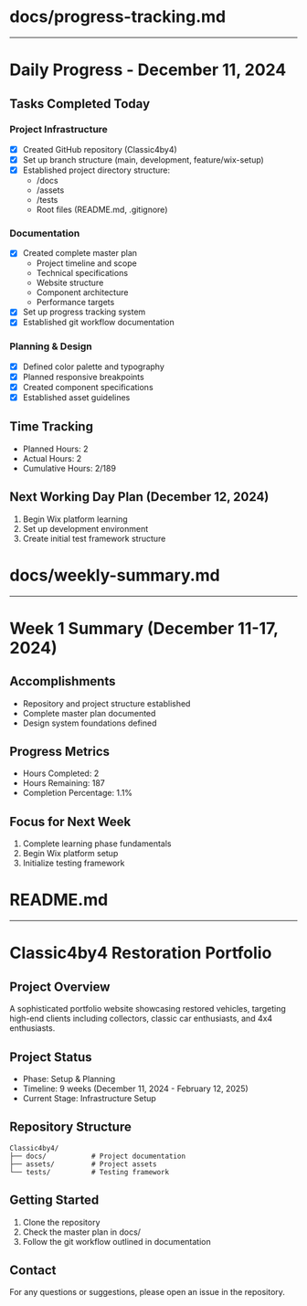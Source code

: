 # docs/progress-tracking.md
-------------------
# Daily Progress - December 11, 2024

## Tasks Completed Today

### Project Infrastructure
- [x] Created GitHub repository (Classic4by4)
- [x] Set up branch structure (main, development, feature/wix-setup)
- [x] Established project directory structure:
  - /docs
  - /assets
  - /tests
  - Root files (README.md, .gitignore)

### Documentation
- [x] Created complete master plan
  - Project timeline and scope
  - Technical specifications
  - Website structure
  - Component architecture
  - Performance targets
- [x] Set up progress tracking system
- [x] Established git workflow documentation

### Planning & Design
- [x] Defined color palette and typography
- [x] Planned responsive breakpoints
- [x] Created component specifications
- [x] Established asset guidelines

## Time Tracking
- Planned Hours: 2
- Actual Hours: 2
- Cumulative Hours: 2/189

## Next Working Day Plan (December 12, 2024)
1. Begin Wix platform learning
2. Set up development environment
3. Create initial test framework structure

# docs/weekly-summary.md
-------------------
# Week 1 Summary (December 11-17, 2024)

## Accomplishments
- Repository and project structure established
- Complete master plan documented
- Design system foundations defined

## Progress Metrics
- Hours Completed: 2
- Hours Remaining: 187
- Completion Percentage: 1.1%

## Focus for Next Week
1. Complete learning phase fundamentals
2. Begin Wix platform setup
3. Initialize testing framework

# README.md
-------------------
# Classic4by4 Restoration Portfolio

## Project Overview
A sophisticated portfolio website showcasing restored vehicles, targeting high-end clients including collectors, classic car enthusiasts, and 4x4 enthusiasts.

## Project Status
- Phase: Setup & Planning
- Timeline: 9 weeks (December 11, 2024 - February 12, 2025)
- Current Stage: Infrastructure Setup

## Repository Structure
```
Classic4by4/
├── docs/           # Project documentation
├── assets/         # Project assets
└── tests/          # Testing framework
```

## Getting Started
1. Clone the repository
2. Check the master plan in docs/
3. Follow the git workflow outlined in documentation

## Contact
For any questions or suggestions, please open an issue in the repository.